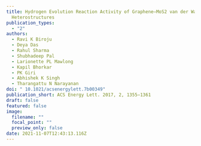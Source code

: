 ```yaml
---
title: Hydrogen Evolution Reaction Activity of Graphene–MoS2 van der Waals
  Heterostructures
publication_types:
  - "2"
authors:
  - Ravi K Biroju
  - Deya Das
  - Rahul Sharma
  - Shubhadeep Pal
  - Larionette PL Mawlong
  - Kapil Bhorkar
  - PK Giri
  - Abhishek K Singh
  - Tharangattu N Narayanan
doi: " 10.1021/acsenergylett.7b00349"
publication_short: ACS Energy Lett. 2017, 2, 1355−1361
draft: false
featured: false
image:
  filename: ""
  focal_point: ""
  preview_only: false
date: 2021-11-07T12:43:13.116Z
---
```

